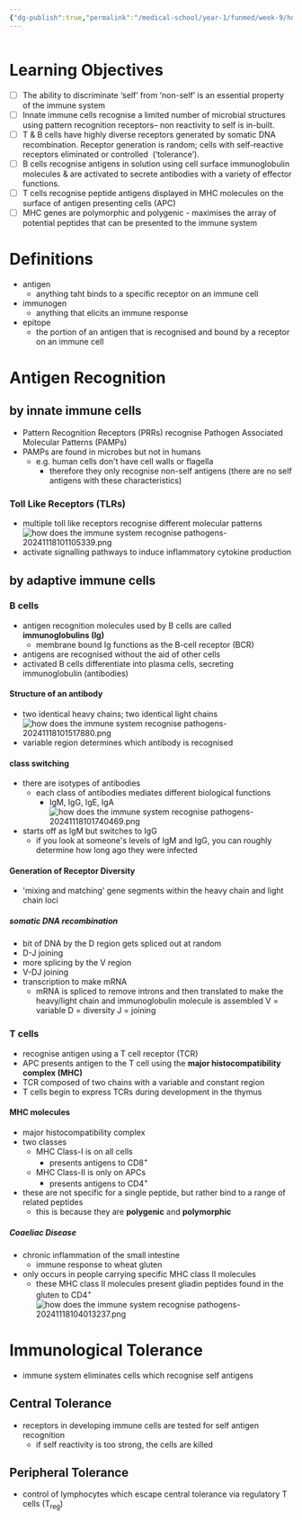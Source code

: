 ```yaml
---
{"dg-publish":true,"permalink":"/medical-school/year-1/funmed/week-9/how-does-the-immune-system-recognise-pathogens/","tags":["funmed"]}
---
```


```table-of-contents
```
# Learning Objectives
- [ ] The ability to discriminate ‘self’ from ‘non-self’ is an essential property of the immune system
- [ ] Innate immune cells recognise a limited number of microbial structures using pattern recognition receptors– non reactivity to self is in-built.
- [ ] T & B cells have highly diverse receptors generated by somatic DNA recombination. Receptor generation is random; cells with self-reactive receptors eliminated or controlled  (‘tolerance’).
- [ ] B cells recognise antigens in solution using cell surface immunoglobulin molecules & are activated to secrete antibodies with a variety of effector functions.
- [ ] T cells recognise peptide antigens displayed in MHC molecules on the surface of antigen presenting cells (APC)
- [ ] MHC genes are polymorphic and polygenic - maximises the array of potential peptides that can be presented to the immune system

# Definitions
- antigen
	- anything taht binds to a specific receptor on an immune cell
- immunogen
	- anything that elicits an immune response
- epitope
	- the portion of an antigen that is recognised and bound by a receptor on an immune cell

# Antigen Recognition
## by innate immune cells
- Pattern Recognition Receptors (PRRs) recognise Pathogen Associated Molecular Patterns (PAMPs)
- PAMPs are found in microbes but not in humans
	- e.g. human cells don't have cell walls or flagella
		- therefore they only recognise non-self antigens (there are no self antigens with these characteristics)

### Toll Like Receptors (TLRs)
- multiple toll like receptors recognise different molecular patterns
![how does the immune system recognise pathogens-20241118101105339.png](/img/user/Medical%20School/Year%201/funmed/week%209/attachments/how%20does%20the%20immune%20system%20recognise%20pathogens-20241118101105339.png)
- activate signalling pathways to induce inflammatory cytokine production

## by adaptive immune cells
### B cells
- antigen recognition molecules used by B cells are called **immunoglobulins (Ig)**
	- membrane bound Ig functions as the B-cell receptor (BCR)
- antigens are recognised without the aid of other cells
- activated B cells differentiate into plasma cells, secreting immunoglobulin (antibodies)

#### Structure of an antibody
- two identical heavy chains; two identical light chains
![how does the immune system recognise pathogens-20241118101517880.png](/img/user/Medical%20School/Year%201/funmed/week%209/attachments/how%20does%20the%20immune%20system%20recognise%20pathogens-20241118101517880.png)
- variable region determines which antibody is recognised

#### class switching
- there are isotypes of antibodies
	- each class of antibodies mediates different biological functions
		- IgM, IgG, IgE, IgA
![how does the immune system recognise pathogens-20241118101740469.png](/img/user/Medical%20School/Year%201/funmed/week%209/attachments/how%20does%20the%20immune%20system%20recognise%20pathogens-20241118101740469.png)
- starts off as IgM but switches to IgG
	- if you look at someone's levels of IgM and IgG, you can roughly determine how long ago they were infected

#### Generation of Receptor Diversity
- 'mixing and matching' gene segments within the heavy chain and light chain loci
##### somatic DNA recombination
- bit of DNA by the D region gets spliced out at random
- D-J joining
- more splicing by the V region
- V-DJ joining
- transcription to make mRNA
	- mRNA is spliced to remove introns and then translated to make the heavy/light chain and immunoglobulin molecule is assembled
V = variable
D = diversity
J = joining
### T cells
- recognise antigen using a T cell receptor (TCR)
- APC presents antigen to the T cell using the **major histocompatibility complex (MHC)**
- TCR composed of two chains with a variable and constant region
- T cells begin to express TCRs during development in the thymus
#### MHC molecules
- major histocompatibility complex
- two classes
	- MHC Class-I is on all cells
		- presents antigens to CD8<sup>+</sup>
	- MHC Class-II is only on APCs
		- presents antigens to CD4<sup>+</sup>
- these are not specific for a single peptide, but rather bind to a range of related peptides
	- this is because they are **polygenic** and **polymorphic**

##### Coaeliac Disease
- chronic inflammation of the small intestine
	- immune response to wheat gluten
- only occurs in people carrying specific MHC class II molecules
	- these MHC class II molecules present gliadin peptides found in the gluten to CD4<sup>+</sup>
![how does the immune system recognise pathogens-20241118104013237.png](/img/user/Medical%20School/Year%201/funmed/week%209/attachments/how%20does%20the%20immune%20system%20recognise%20pathogens-20241118104013237.png)

# Immunological Tolerance
- immune system eliminates cells which recognise self antigens
## Central Tolerance
- receptors in developing immune cells are tested for self antigen recognition
	- if self reactivity is too strong, the cells are killed
## Peripheral Tolerance
- control of lymphocytes which escape central tolerance via regulatory T cells (T<sub>reg</sub>)